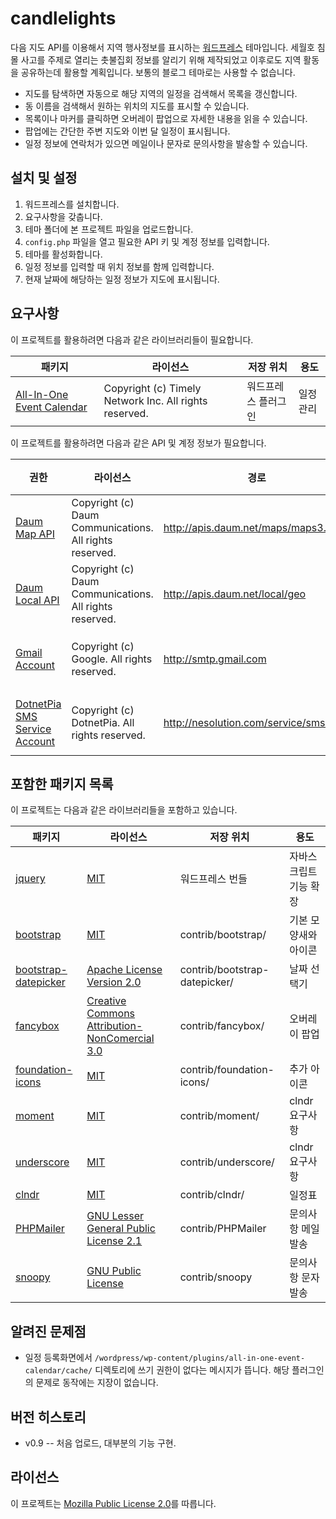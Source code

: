 candlelights
============

다음 지도 API를 이용해서 지역 행사정보를 표시하는 [워드프레스][link-platform-wordpress] 테마입니다. 세월호 침몰 사고를 주제로 열리는 촛불집회 정보를 알리기 위해 제작되었고 이후로도 지역 활동을 공유하는데 활용할 계획입니다. 보통의 블로그 테마로는 사용할 수 없습니다.

* 지도를 탐색하면 자동으로 해당 지역의 일정을 검색해서 목록을 갱신합니다.
* 동 이름을 검색해서 원하는 위치의 지도를 표시할 수 있습니다. 
* 목록이나 마커를 클릭하면 오버레이 팝업으로 자세한 내용을 읽을 수 있습니다.
* 팝업에는 간단한 주변 지도와 이번 달 일정이 표시됩니다.
* 일정 정보에 연락처가 있으면 메일이나 문자로 문의사항을 발송할 수 있습니다.

[link-platform-wordpress]: http://wordpress.org

설치 및 설정
------------

1. 워드프레스를 설치합니다.
2. 요구사항을 갖춥니다.
3. 테마 폴더에 본 프로젝트 파일을 업로드합니다.
4. `config.php` 파일을 열고 필요한 API 키 및 계정 정보를 입력합니다.
5. 테마를 활성화합니다.
6. 일정 정보를 입력할 때 위치 정보를 함께 입력합니다.
7. 현재 날짜에 해당하는 일정 정보가 지도에 표시됩니다.

요구사항
--------

이 프로젝트를 활용하려면 다음과 같은 라이브러리들이 필요합니다.

| 패키지                                                    | 라이선스                                                                   | 저장 위치                          | 용도                   |
|-----------------------------------------------------------|----------------------------------------------------------------------------|------------------------------------|------------------------|
| [All-In-One Event Calendar][link-library-ai1ec]           | Copyright (c) Timely Network Inc. All rights reserved.                     | 워드프레스 플러그인                | 일정 관리              |

이 프로젝트를 활용하려면 다음과 같은 API 및 계정 정보가 필요합니다.

| 권한                                                      | 라이선스                                                                   | 경로                               | 용도                   |
|-----------------------------------------------------------|----------------------------------------------------------------------------|------------------------------------|------------------------|
| [Daum Map API][link-api-daum-map]                         | Copyright (c) Daum Communications. All rights reserved.                    | http://apis.daum.net/maps/maps3.js | 지도 출력              |
| [Daum Local API][link-api-daum-local]                     | Copyright (c) Daum Communications. All rights reserved.                    | http://apis.daum.net/local/geo     | 주소 검색              |
| [Gmail Account][link-api-gmail]                           | Copyright (c) Google. All rights reserved.                                 | http://smtp.gmail.com              | 메일 발송              |
| [DotnetPia SMS Service Account][link-api-sms]             | Copyright (c) DotnetPia. All rights reserved.                              | http://nesolution.com/service/sms.aspx | 문자 발송          |

[link-library-ai1ec]: http://time.ly/
[link-api-daum-map]: http://apis.map.daum.net/web/
[link-api-daum-local]: http://dna.daum.net/apis/local
[link-api-gmail]: http://gmail.com
[link-api-sms]: http://dotnetpia.co.kr

포함한 패키지 목록
------------------

이 프로젝트는 다음과 같은 라이브러리들을 포함하고 있습니다.

| 패키지                                                    | 라이선스                                                                   | 저장 위치                          | 용도                   |
|-----------------------------------------------------------|----------------------------------------------------------------------------|------------------------------------|------------------------|
| [jquery][link-library-jquery]                             | [MIT][link-license-mit]                                                    | 워드프레스 번들                    | 자바스크립트 기능 확장 |
| [bootstrap][link-library-bootstrap]                       | [MIT][link-license-mit]                                                    | contrib/bootstrap/                 | 기본 모양새와 아이콘   |
| [bootstrap-datepicker][link-library-bootstrap-datepicker] | [Apache License Version 2.0][link-license-apache]                          | contrib/bootstrap-datepicker/      | 날짜 선택기            |
| [fancybox][link-library-fancybox]                         | [Creative Commons Attribution-NonComercial 3.0][link-license-cc-by-nc-3-0] | contrib/fancybox/                  | 오버레이 팝업          |
| [foundation-icons][link-library-foundation-icons]         | [MIT][link-license-mit]                                                    | contrib/foundation-icons/          | 추가 아이콘            |
| [moment][link-library-moment]                             | [MIT][link-license-mit]                                                    | contrib/moment/                    | clndr 요구사항         |
| [underscore][link-library-underscore]                     | [MIT][link-license-mit]                                                    | contrib/underscore/                | clndr 요구사항         |
| [clndr][link-library-clndr]                               | [MIT][link-license-mit]                                                    | contrib/clndr/                     | 일정표                 |
| [PHPMailer][link-library-phpmailer]                       | [GNU Lesser General Public License 2.1][link-license-glgpl-2-1]            | contrib/PHPMailer                  | 문의사항 메일 발송     |
| [snoopy][link-library-snoopy]                             | [GNU Public License][link-license-gpl]                                     | contrib/snoopy                     | 문의사항 문자 발송     |

[link-library-jquery]: http://jquery.com
[link-library-bootstrap]: http://getbootstrap.com
[link-library-bootstrap-datepicker]: http://bootstrap-datepicker.readthedocs.org/
[link-library-fancybox]: http://fancyapps.com
[link-library-foundation-icons]: http://zurb.com/playground/foundation-icon-fonts-3/
[link-library-moment]: http://momentjs.com
[link-library-underscore]: http://underscorejs.org
[link-library-clndr]: http://kylestetz.github.io/CLNDR/
[link-library-phpmailer]: https://github.com/PHPMailer/PHPMailer/
[link-library-snoopy]: http://snoopy.sourceforge.net/

[link-license-mit]: http://en.wikipedia.org/wiki/MIT_License
[link-license-apache]: http://www.apache.org/licenses/
[link-license-cc-by-nc-3-0]: http://creativecommons.org/licenses/by-nc/3.0/
[link-license-glgpl-2-1]: http://www.gnu.org/licenses/lgpl-2.1.html
[link-license-gpl]: http://www.gnu.org/copyleft/gpl.html

알려진 문제점
-------------

* 일정 등록화면에서 `/wordpress/wp-content/plugins/all-in-one-event-calendar/cache/` 디렉토리에 쓰기 권한이 없다는 메시지가 뜹니다. 해당 플러그인의 문제로 동작에는 지장이 없습니다.

버전 히스토리
-------------

* v0.9 -- 처음 업로드, 대부분의 기능 구현.

라이선스
--------

이 프로젝트는 [Mozilla Public License 2.0][link-license-mpl-2-0]를 따릅니다.

[link-license-mpl-2-0]: https://www.mozilla.org/MPL/2.0/
